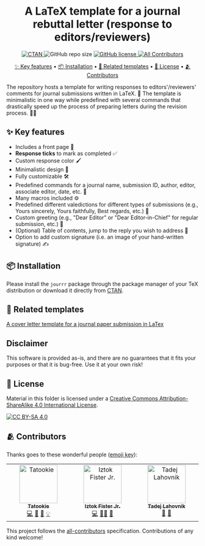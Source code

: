 <h1 align="center">
  A LaTeX template for a journal rebuttal letter (response to editors/reviewers)
</h1>

<p align="center">
  <a href="https://ctan.org/pkg/jourrr">
    <img alt="CTAN" src="https://img.shields.io/ctan/v/jourrr.svg">
  </a>
  <img alt="GitHub repo size" src="https://img.shields.io/github/repo-size/firefly-cpp/latex-response-reviewers">
  <a href="https://github.com/firefly-cpp/latex-response-reviewers/blob/master/LICENSE">
    <img alt="GitHub license" src="https://img.shields.io/github/license/firefly-cpp/latex-response-reviewers.svg">
  </a>
  <a href="#-contributors">
    <img alt="All Contributors" src="https://img.shields.io/badge/all_contributors-2-orange.svg">
  </a>
</p>

<p align="center">
  <a href="#-key-features">✨ Key features</a> •
  <a href="#-installation">📦 Installation</a> •
  <a href="#-related-templates">🔗 Related templates</a> •
  <a href="#-license">🔑 License</a> •
  <a href="#-contributors">🫂 Contributors</a>
</p>

The repository hosts a template for writing responses to editors'/reviewers' comments for journal submissions written in LaTeX. 📄 The template is minimalistic in one way while predefined with several commands that drastically speed up the process of preparing letters during the revision process. 🚀📝

## ✨ Key features
- Includes a front page 📄
- **Response ticks** to mark as completed ✅
- Custom response color 🖌️
- Minimalistic design 🎨
- Fully customizable 🛠️
- Predefined commands for a journal name, submission ID, author, editor, associate editor, date, etc. 🔢
- Many macros included ⚙️
- Predefined different valedictions for different types of submissions (e.g., Yours sincerely, Yours faithfully, Best regards, etc.) 📝
- Custom greeting (e.g., "Dear Editor" or "Dear Editor-in-Chief" for regular submission, etc.) 👋
- (Optional) Table of contents, jump to the reply you wish to address 📑
- Option to add custom signature (i.e. an image of your hand-written signature) ✍️


## 📦 Installation
Please install the `jourrr` package through the package manager of your TeX distribution or download it directly from [CTAN](https://www.ctan.org/pkg/jourrr).

## 🔗 Related templates
[A cover letter template for a journal paper submission in LaTex](https://github.com/firefly-cpp/cover-letter-latex)

## Disclaimer
This software is provided as-is, and there are no guarantees that it fits your purposes or that it is bug-free. Use it at your own risk!

## 🔑 License
Material in this folder is licensed under a
[Creative Commons Attribution-ShareAlike 4.0 International License][cc-by-sa].

[![CC BY-SA 4.0][cc-by-sa-image]][cc-by-sa]

[cc-by-sa]: http://creativecommons.org/licenses/by-sa/4.0/
[cc-by-sa-image]: https://licensebuttons.net/l/by-sa/4.0/88x31.png
[cc-by-sa-shield]: https://img.shields.io/badge/License-CC%20BY--SA%204.0-lightgrey.svg

## 🫂 Contributors

Thanks goes to these wonderful people ([emoji key](https://allcontributors.org/docs/en/emoji-key)):

<!-- ALL-CONTRIBUTORS-LIST:START - Do not remove or modify this section -->
<!-- prettier-ignore-start -->
<!-- markdownlint-disable -->
<table>
  <tbody>
    <tr>
      <td align="center" valign="top" width="14.28%"><a href="https://github.com/KukovecRok"><img src="https://avatars.githubusercontent.com/u/33880044?v=4?s=100" width="100px;" alt="Tatookie"/><br /><sub><b>Tatookie</b></sub></a><br /><a href="https://github.com/firefly-cpp/latex-response-reviewers/commits?author=KukovecRok" title="Code">💻</a> <a href="https://github.com/firefly-cpp/latex-response-reviewers/commits?author=KukovecRok" title="Documentation">📖</a> <a href="https://github.com/firefly-cpp/latex-response-reviewers/issues?q=author%3AKukovecRok" title="Bug reports">🐛</a> <a href="#example-KukovecRok" title="Examples">💡</a></td>
      <td align="center" valign="top" width="14.28%"><a href="http://www.iztok-jr-fister.eu/"><img src="https://avatars.githubusercontent.com/u/1633361?v=4?s=100" width="100px;" alt="Iztok Fister Jr."/><br /><sub><b>Iztok Fister Jr.</b></sub></a><br /><a href="https://github.com/firefly-cpp/latex-response-reviewers/commits?author=firefly-cpp" title="Code">💻</a> <a href="#mentoring-firefly-cpp" title="Mentoring">🧑‍🏫</a> <a href="#ideas-firefly-cpp" title="Ideas, Planning, & Feedback">🤔</a></td>
      <td align="center" valign="top" width="14.28%"><a href="https://github.com/lahovniktadej"><img src="https://avatars.githubusercontent.com/u/57890734?v=4?s=100" width="100px;" alt="Tadej Lahovnik"/><br /><sub><b>Tadej Lahovnik</b></sub></a><br /><a href="https://github.com/firefly-cpp/latex-response-reviewers/issues?q=author%3Alahovniktadej" title="Bug reports">🐛</a> <a href="https://github.com/firefly-cpp/latex-response-reviewers/commits?author=lahovniktadej" title="Documentation">📖</a></td>
    </tr>
  </tbody>
</table>

<!-- markdownlint-restore -->
<!-- prettier-ignore-end -->

<!-- ALL-CONTRIBUTORS-LIST:END -->

This project follows the [all-contributors](https://github.com/all-contributors/all-contributors) specification. Contributions of any kind welcome!
